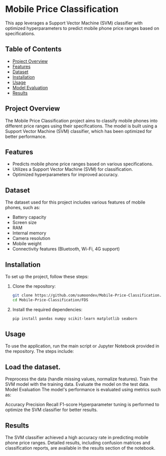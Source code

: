 # Mobile Price Classification

This app leverages a Support Vector Machine (SVM) classifier with optimized hyperparameters to predict mobile phone price ranges based on specifications.

## Table of Contents
- [Project Overview](#project-overview)
- [Features](#features)
- [Dataset](#dataset)
- [Installation](#installation)
- [Usage](#usage)
- [Model Evaluation](#model-evaluation)
- [Results](#results)

## Project Overview
The Mobile Price Classification project aims to classify mobile phones into different price ranges using their specifications. The model is built using a Support Vector Machine (SVM) classifier, which has been optimized for better performance.

## Features
- Predicts mobile phone price ranges based on various specifications.
- Utilizes a Support Vector Machine (SVM) for classification.
- Optimized hyperparameters for improved accuracy.

## Dataset
The dataset used for this project includes various features of mobile phones, such as:
- Battery capacity
- Screen size
- RAM
- Internal memory
- Camera resolution
- Mobile weight
- Connectivity features (Bluetooth, Wi-Fi, 4G support)

## Installation
To set up the project, follow these steps:

1. Clone the repository:
   ```bash
   git clone https://github.com/sumoondev/Mobile-Price-Classification.git
   cd Mobile-Price-Classification/FDS
2. Install the required dependencies:
   ```bash
   pip install pandas numpy scikit-learn matplotlib seaborn

## Usage
To use the application, run the main script or Jupyter Notebook provided in the repository. The steps include:

## Load the dataset.
Preprocess the data (handle missing values, normalize features).
Train the SVM model with the training data.
Evaluate the model on the test data.
Model Evaluation
The model's performance is evaluated using metrics such as:

Accuracy
Precision
Recall
F1-score
Hyperparameter tuning is performed to optimize the SVM classifier for better results.

## Results
The SVM classifier achieved a high accuracy rate in predicting mobile phone price ranges. Detailed results, including confusion matrices and classification reports, are available in the results section of the notebook.
